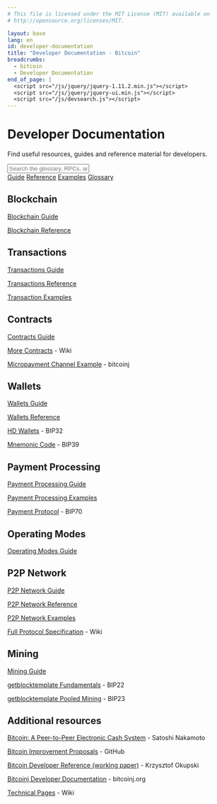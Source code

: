 ```yaml
---
# This file is licensed under the MIT License (MIT) available on
# http://opensource.org/licenses/MIT.

layout: base
lang: en
id: developer-documentation
title: "Developer Documentation - Bitcoin"
breadcrumbs:
  - bitcoin
  - Developer Documentation
end_of_page: |
  <script src="/js/jquery/jquery-1.11.2.min.js"></script>
  <script src="/js/jquery/jquery-ui.min.js"></script>
  <script src="/js/devsearch.js"></script>
---
```

<link rel="stylesheet" href="/css/jquery-ui.min.css">

# Developer Documentation

<p class="summary">Find useful resources, guides and reference material for developers.</p>

<input id="glossary_term" class="glossary_term" placeholder="Search the glossary, RPCs, and more">

<div class="docreference">
<a href="/en/developer-guide"><span class="fa fa-info-circle fa-2x"></span><span>Guide</span></a>
<a href="/en/developer-reference"><span class="fa fa-book fa-2x"></span><span>Reference</span></a>
<a href="/en/developer-examples"><span class="fa fa-code fa-2x"></span><span>Examples</span></a>
<a href="/en/developer-glossary"><span class="fa fa-font fa-2x"></span><span>Glossary</span></a>
</div>

<div class="resources">
  <div><div>
      <h2 id="block_chain"><span class="fa fa-cube fa-lg"></span> Blockchain</h2>
      <p><a href="/en/developer-guide#block-chain">Blockchain Guide</a></p>
      <p><a href="/en/developer-reference#block-chain">Blockchain Reference</a></p>
    </div><div>
      <h2 id="transactions"><span class="fa fa-exchange fa-lg"></span> Transactions</h2>
      <p><a href="/en/developer-guide#transactions">Transactions Guide</a></p>
      <p><a href="/en/developer-reference#transactions">Transactions Reference</a></p>
      <p><a href="/en/developer-examples#transactions">Transaction Examples</a></p>
    </div>
  </div>
  <div>
    <div>
      <h2 id="contracts"><span class="fa fa-sitemap fa-lg fa-rotate-270"></span> Contracts</h2>
      <p><a href="/en/developer-guide#contracts">Contracts Guide</a></p>
      <p><a href="https://en.bitcoin.it/wiki/Contracts"><span class="fa fa-external-link"></span> More Contracts</a> - Wiki</p>
      <p><a href="https://bitcoinj.github.io/working-with-micropayments"><span class="fa fa-external-link"></span> Micropayment Channel Example</a> - bitcoinj</p>
    </div><div>
      <h2 id="wallets"><span class="fa fa-btc fa-lg"></span> Wallets</h2>
      <p><a href="/en/developer-guide#wallets">Wallets Guide</a></p>
      <p><a href="/en/developer-reference#wallets">Wallets Reference</a></p>
      <p><a href="https://github.com/bitcoin/bips/blob/master/bip-0032.mediawiki"><span class="fa fa-external-link"></span> HD Wallets</a> - BIP32</p>
      <p><a href="https://github.com/bitcoin/bips/blob/master/bip-0039.mediawiki"><span class="fa fa-external-link"></span> Mnemonic Code</a> - BIP39</p>
    </div>
  </div>
  <div>
    <div>
      <h2 id="payment-processing"><span class="fa fa-cart-plus fa-lg"></span> Payment Processing</h2>
      <p><a href="/en/developer-guide#payment-processing">Payment Processing Guide</a></p>
      <p><a href="/en/developer-examples#payment-processing">Payment Processing Examples</a></p>
      <p><a href="https://github.com/bitcoin/bips/blob/master/bip-0070.mediawiki"><span class="fa fa-external-link"></span> Payment Protocol</a> - BIP70</p>
    </div><div>
      <h2 id="operating_modes"><span class="fa fa-cogs fa-lg"></span> Operating Modes</h2>
      <p><a href="/en/developer-guide#operating-modes">Operating Modes Guide</a></p>
    </div>
  </div>
  <div>
    <div>
      <h2 id="p2p-network"><span class="fa fa-share-alt fa-lg"></span> P2P Network</h2>
      <p><a href="/en/developer-guide#p2p-network">P2P Network Guide</a></p>
      <p><a href="/en/developer-reference#p2p-network">P2P Network Reference</a></p>
      <p><a href="/en/developer-examples#p2p-network">P2P Network Examples</a></p>
      <p><a href="https://en.bitcoin.it/wiki/Protocol_specification"><span class="fa fa-external-link"></span> Full Protocol Specification</a> - Wiki</p>
    </div><div>
      <h2 id="mining"><span class="fa fa-puzzle-piece fa-lg"></span> Mining</h2>
      <p><a href="/en/developer-guide#mining">Mining Guide</a></p>
      <p><a href="https://github.com/bitcoin/bips/blob/master/bip-0022.mediawiki"><span class="fa fa-external-link"></span> getblocktemplate Fundamentals</a> - BIP22</p>
      <p><a href="https://github.com/bitcoin/bips/blob/master/bip-0023.mediawiki"><span class="fa fa-external-link"></span> getblocktemplate Pooled Mining</a> - BIP23</p>
    </div>
  </div>
</div>

<div class="resourcesmore"><div>
  <h2 id="additional-resources"><span class="fa fa-link fa-lg"></span> Additional resources</h2>
  <p><a href="/en/bitcoin-paper"><span class="fa fa-external-link"></span> Bitcoin: A Peer-to-Peer Electronic Cash System</a> - Satoshi Nakamoto</p>
  <p><a href="https://github.com/bitcoin/bips#readme"><span class="fa fa-external-link"></span> Bitcoin Improvement Proposals</a> - GitHub</p>
  <p><a href="https://github.com/minium/Bitcoin-Spec"><span class="fa fa-external-link"></span> Bitcoin Developer Reference (working paper)</a> - Krzysztof Okupski</p>
  <p><a href="https://bitcoinj.github.io/#documentation"><span class="fa fa-external-link"></span> Bitcoinj Developer Documentation</a> - bitcoinj.org</p>
  <p><a href="https://en.bitcoin.it/wiki/Category:Technical"><span class="fa fa-external-link"></span> Technical Pages</a> - Wiki</p>
</div></div>
